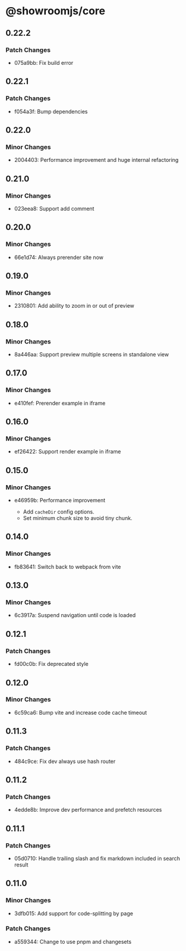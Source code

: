 # @showroomjs/core

## 0.22.2

### Patch Changes

- 075a9bb: Fix build error

## 0.22.1

### Patch Changes

- f054a3f: Bump dependencies

## 0.22.0

### Minor Changes

- 2004403: Performance improvement and huge internal refactoring

## 0.21.0

### Minor Changes

- 023eea8: Support add comment

## 0.20.0

### Minor Changes

- 66e1d74: Always prerender site now

## 0.19.0

### Minor Changes

- 2310801: Add ability to zoom in or out of preview

## 0.18.0

### Minor Changes

- 8a446aa: Support preview multiple screens in standalone view

## 0.17.0

### Minor Changes

- e410fef: Prerender example in iframe

## 0.16.0

### Minor Changes

- ef26422: Support render example in iframe

## 0.15.0

### Minor Changes

- e46959b: Performance improvement

  - Add `cacheDir` config options.
  - Set minimum chunk size to avoid tiny chunk.

## 0.14.0

### Minor Changes

- fb83641: Switch back to webpack from vite

## 0.13.0

### Minor Changes

- 6c3917a: Suspend navigation until code is loaded

## 0.12.1

### Patch Changes

- fd00c0b: Fix deprecated style

## 0.12.0

### Minor Changes

- 6c59ca6: Bump vite and increase code cache timeout

## 0.11.3

### Patch Changes

- 484c9ce: Fix dev always use hash router

## 0.11.2

### Patch Changes

- 4edde8b: Improve dev performance and prefetch resources

## 0.11.1

### Patch Changes

- 05d0710: Handle trailing slash and fix markdown included in search result

## 0.11.0

### Minor Changes

- 3dfb015: Add support for code-splitting by page

### Patch Changes

- a559344: Change to use pnpm and changesets
